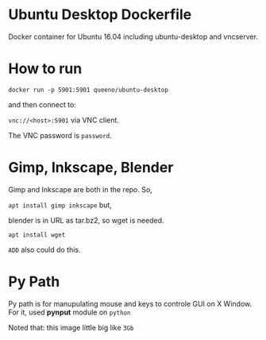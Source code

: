 # Ubuntu Desktop Dockerfile

Docker container for Ubuntu 16.04 including ubuntu-desktop and vncserver.

# How to run

`docker run -p 5901:5901 queeno/ubuntu-desktop`

and then connect to:

`vnc://<host>:5901` via VNC client.

The VNC password is `password`.

# Gimp, Inkscape, Blender

Gimp and Inkscape are both in the repo. So,

`apt install gimp inkscape` but,

blender is in URL as tar.bz2, so wget is needed.

`apt install wget`

`ADD` also could do this.

# Py Path

Py path is for manupulating mouse and keys to controle GUI on X Window.
For it, used **pynput** module on `python`

Noted that: this image little big like `3Gb`